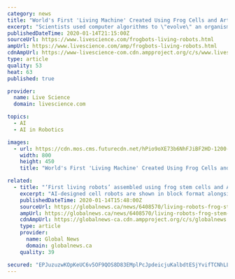 ```yaml
---
category: news
title: "World's First 'Living Machine' Created Using Frog Cells and Artificial Intelligence"
excerpt: "Scientists used computer algorithms to \"evolve\" an organism that's made of 100% frog DNA — but it isn't a frog. What happens when you take cells from frog embryos and grow them into new organisms that were \"evolved\" by algorithms? You get something that researchers are calling the world's first \"living machine.\" Though the original stem cells ..."
publishedDateTime: 2020-01-14T21:15:00Z
sourceUrl: https://www.livescience.com/frogbots-living-robots.html
ampUrl: https://www.livescience.com/amp/frogbots-living-robots.html
cdnAmpUrl: https://www-livescience-com.cdn.ampproject.org/c/s/www.livescience.com/amp/frogbots-living-robots.html
type: article
quality: 53
heat: 63
published: true

provider:
  name: Live Science
  domain: livescience.com

topics:
  - AI
  - AI in Robotics

images:
  - url: https://cdn.mos.cms.futurecdn.net/hPio9oXE73b6NhFJiBF2HD-1200-80.jpg
    width: 800
    height: 450
    title: "World's First 'Living Machine' Created Using Frog Cells and Artificial Intelligence"

related:
  - title: "‘First living robots’ assembled using frog stem cells and AI design"
    excerpt: "AI-designed cell robots are shown in block format alongside actual versions of the ... a senior research fellow at the Oxford Uehiro Centre for Practical Ethics. “At what point would they become beings with interests that ought to be protected?” he said in an interview with the Guardian. “I think they’d acquire moral significance ..."
    publishedDateTime: 2020-01-14T15:48:00Z
    sourceUrl: https://globalnews.ca/news/6408570/living-robots-frog-stem-cells-ai/
    ampUrl: https://globalnews.ca/news/6408570/living-robots-frog-stem-cells-ai/amp/
    cdnAmpUrl: https://globalnews-ca.cdn.ampproject.org/c/s/globalnews.ca/news/6408570/living-robots-frog-stem-cells-ai/amp/
    type: article
    provider:
      name: Global News
      domain: globalnews.ca
    quality: 39

secured: "EPJuzuzwKOpKeUC6v5OF9QOS8D83EMplPcJpdeicjuKalbdtESjYvifTCNhLLg6vgC7WmdGGKuNkCzHv9rvve8Ig+7nft7iLrqSsrDwXdpz53UCIT7DawYKBs/HHtqkqXydfLHHO8AmwEl5Pc7yhgdeVWDImg4ovUET+vrKw/1HtCZecmwutM0U5YwZ22VpqRJVpJEpt/s4cF0i3fo9ymxjgk1kOTBEZ0L1p62p53rmcm4wqj5zXSWM0wxhSR5TFIgbBUiK66SQ+Ddn/ofMp5OfIA3sc4ItglwtKR/hx7T8=;07oNxKYMvcEvVTiWLsFJCg=="
---
```


